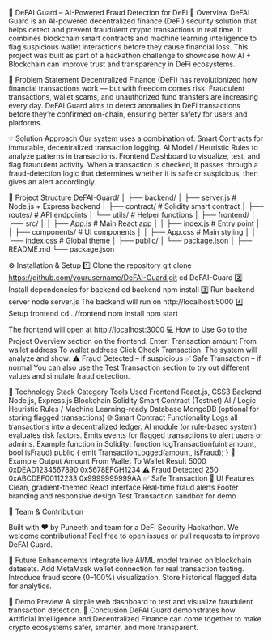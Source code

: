 🧠 DeFAI Guard – AI-Powered Fraud Detection for DeFi
🚀 Overview
DeFAI Guard is an AI-powered decentralized finance (DeFi) security solution that helps detect and prevent fraudulent crypto transactions in real time.
It combines blockchain smart contracts and machine learning intelligence to flag suspicious wallet interactions before they cause financial loss.
This project was built as part of a hackathon challenge to showcase how AI + Blockchain can improve trust and transparency in DeFi ecosystems.

🎯 Problem Statement
Decentralized Finance (DeFi) has revolutionized how financial transactions work — but with freedom comes risk.
Fraudulent transactions, wallet scams, and unauthorized fund transfers are increasing every day.
DeFAI Guard aims to detect anomalies in DeFi transactions before they’re confirmed on-chain, ensuring better safety for users and platforms.

💡 Solution Approach
Our system uses a combination of:
Smart Contracts for immutable, decentralized transaction logging.
AI Model / Heuristic Rules to analyze patterns in transactions.
Frontend Dashboard to visualize, test, and flag fraudulent activity.
When a transaction is checked, it passes through a fraud-detection logic that determines whether it is safe or suspicious, then gives an alert accordingly.

🧩 Project Structure
DeFAI-Guard/
│
├── backend/
│   ├── server.js          # Node.js + Express backend
│   ├── contract/          # Solidity smart contract
│   ├── routes/            # API endpoints
│   └── utils/             # Helper functions
│
├── frontend/
│   ├── src/
│   │   ├── App.js         # Main React app
│   │   ├── index.js       # Entry point
│   │   ├── components/    # UI components
│   │   ├── App.css        # Main styling
│   │   └── index.css      # Global theme
│   ├── public/
│   └── package.json
│
├── README.md
└── package.json

⚙️ Installation & Setup
1️⃣ Clone the repository
git clone https://github.com/yourusername/DeFAI-Guard.git
cd DeFAI-Guard
2️⃣ Install dependencies for backend
cd backend
npm install
3️⃣ Run backend server
node server.js
The backend will run on http://localhost:5000
4️⃣ Setup frontend
cd ../frontend
npm install
npm start

The frontend will open at http://localhost:3000
💻 How to Use
Go to the Project Overview section on the frontend.
Enter:
Transaction amount
From wallet address
To wallet address
Click Check Transaction.
The system will analyze and show:
⚠️ Fraud Detected – if suspicious
✅ Safe Transaction – if normal
You can also use the Test Transaction section to try out different values and simulate fraud detection.

🧠 Technology Stack
Category	Tools Used
Frontend	React.js, CSS3
Backend	Node.js, Express.js
Blockchain	Solidity Smart Contract (Testnet)
AI / Logic	Heuristic Rules / Machine Learning-ready
Database	MongoDB (optional for storing flagged transactions)
🌐 Smart Contract Functionality
Logs all transactions into a decentralized ledger.
AI module (or rule-based system) evaluates risk factors.
Emits events for flagged transactions to alert users or admins.
Example function in Solidity:
function logTransaction(uint amount, bool isFraud) public {
    emit TransactionLogged(amount, isFraud);
}
🧾 Example Output
Amount	From Wallet	To Wallet	Result
5000	0xDEAD1234567890	0x5678EFGH1234	⚠️ Fraud Detected
250	0xABCDEF00112233	0x9999999999AA	✅ Safe Transaction
🎨 UI Features
Clean, gradient-themed React interface
Real-time fraud alerts
Footer branding and responsive design
Test Transaction sandbox for demo

🤝 Team & Contribution

Built with ❤️ by Puneeth and team for a DeFi Security Hackathon.
We welcome contributions!
Feel free to open issues or pull requests to improve DeFAI Guard.

🧩 Future Enhancements
Integrate live AI/ML model trained on blockchain datasets.
Add MetaMask wallet connection for real transaction testing.
Introduce fraud score (0–100%) visualization.
Store historical flagged data for analytics.

🧠 Demo Preview
A simple web dashboard to test and visualize fraudulent transaction detection.
🏁 Conclusion
DeFAI Guard demonstrates how Artificial Intelligence and Decentralized Finance can come together to make crypto ecosystems safer, smarter, and more transparent.
